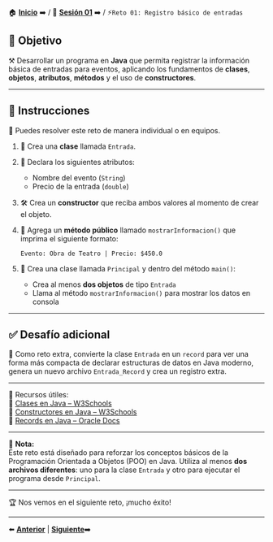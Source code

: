 🏠 [**Inicio**](../../Readme.md) ➡️ / 📖 [**Sesión 01**](../Readme.md) ➡️ / ⚡`Reto 01: Registro básico de entradas`

## 🎯 Objetivo

⚒️ Desarrollar un programa en **Java** que permita registrar la información básica de entradas para eventos, aplicando los fundamentos de **clases**, **objetos**, **atributos**, **métodos** y el uso de **constructores**.

---

## 📝 Instrucciones

👥 Puedes resolver este reto de manera individual o en equipos.

1. 🎫 Crea una **clase** llamada `Entrada`.

2. 🧱 Declara los siguientes atributos:
   - Nombre del evento (`String`)
   - Precio de la entrada (`double`)

3. 🛠️ Crea un **constructor** que reciba ambos valores al momento de crear el objeto.

4. 📢 Agrega un **método público** llamado `mostrarInformacion()` que imprima el siguiente formato:
   ```plaintext
   Evento: Obra de Teatro | Precio: $450.0
   ```

5. 🧪 Crea una clase llamada `Principal` y dentro del método `main()`:
   - Crea al menos **dos objetos** de tipo `Entrada`
   - Llama al método `mostrarInformacion()` para mostrar los datos en consola

---

## ✅ Desafío adicional

🎁 Como reto extra, convierte la clase `Entrada` en un `record` para ver una forma más compacta de declarar estructuras de datos en Java moderno, genera un nuevo archivo `Entrada_Record` y crea un registro extra.

---

📘 Recursos útiles:  
🔗 [Clases en Java – W3Schools](https://www.w3schools.com/java/java_classes.asp)  
🔗 [Constructores en Java – W3Schools](https://www.w3schools.com/java/java_constructors.asp)  
🔗 [Records en Java – Oracle Docs](https://docs.oracle.com/en/java/javase/17/language/records.html)

---

🧠 **Nota:**  
Este reto está diseñado para reforzar los conceptos básicos de la Programación Orientada a Objetos (POO) en Java. Utiliza al menos **dos archivos diferentes**: uno para la clase `Entrada` y otro para ejecutar el programa desde `Principal`.

---

🏆 Nos vemos en el siguiente reto, ¡mucho éxito!

---

⬅️ [**Anterior**](../Readme.md) | [**Siguiente**](../Ejemplo-03/Readme.md)➡️  